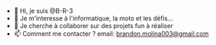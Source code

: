 - 👋 Hi, je suis @B-R-3
- 👀 Je m'interesse à l'informatique, la moto et les défis...
- 💞️ Je cherche à collaborer sur des projets fun à réaliser
- 📫 Comment me contacter ?  email: brandon.molina003@gmail.com
  

<!---
B-R-3/B-R-3 is a ✨ special ✨ repository because its `README.md` (this file) appears on your GitHub profile.
You can click the Preview link to take a look at your changes.
--->
